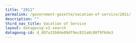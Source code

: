 ```yaml
---
title: "2011"
permalink: /government-gazette/vacation-of-service/2011/
description: ""
third_nav_title: Vacation of Service
layout: datagovsg-v2-search
datagovsg-id: d_d07a32b0de09df9ec831a0c88f9f6de3
---
```

